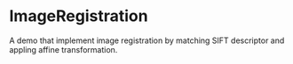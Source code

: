 # ImageRegistration
A demo that implement image registration by matching SIFT descriptor and appling affine transformation.
